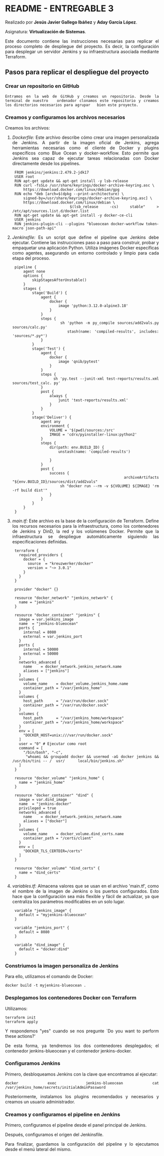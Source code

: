# README - ENTREGABLE 3

<!-- markdownlint-disable MD033 -->
<div style="text-align: justify;">

Realizado por **Jesús Javier Gallego Ibáñez** y **Aday García López**.

Asignatura: **Virtualización de Sistemas**.

Este documento contiene las instrucciones necesarias para replicar el proceso completo de despliegue del proyecto. Es decir, la configuración para desplegar un servidor Jenkins y su infraestructura asociada mediante Terraform.

## Pasos para replicar el despliegue del proyecto

### Crear un repositorio en GitHub

    Entramos en la web de GitHub y creamos un repositorio. Desde la terminal de nuestro   ordenador clonamos este repositorio y creamos los directorios necesarios para agrupar   bien este proyecto.

### Creamos y configuramos los archivos necesarios

Creamos los archivos:

1. *Dockerfile:* Este archivo describe cómo crear una imagen personalizada de Jenkins. A partir de la imagen oficial de Jenkins, agrega herramientas necesarias como el cliente de Docker y plugins específicos como Blue Ocean y docker-workflow. Esto permite que Jenkins sea capaz de ejecutar tareas relacionadas con Docker directamente desde los pipelines.

        FROM jenkins/jenkins:2.479.2-jdk17
        USER root
        RUN apt-get update && apt-get install -y lsb-release
        RUN curl -fsSLo /usr/share/keyrings/docker-archive-keyring.asc \
            https://download.docker.com/linux/debian/gpg
        RUN echo "deb [arch=$(dpkg --print-architecture) \
            signed-by=/usr/share/keyrings/docker-archive-keyring.asc] \
            https://download.docker.com/linux/debian \
            $(lsb_release -cs) stable" > /etc/apt/sources.list.d/docker.list
        RUN apt-get update && apt-get install -y docker-ce-cli
        USER jenkins
        RUN jenkins-plugin-cli --plugins "blueocean docker-workflow token-macro json-path-api"

1. *Jenkinsfile:* Es un script que define el pipeline que Jenkins debe ejecutar. Contiene las instrucciones paso a paso para construir, probar y empaquetar una aplicación Python. Utiliza imágenes Docker específicas como agentes, asegurando un entorno controlado y limpio para cada etapa del proceso.

        pipeline {
            agent none
            options {
                skipStagesAfterUnstable()
            }
            stages {
                stage('Build') {
                    agent {
                        docker {
                            image 'python:3.12.0-alpine3.18'
                        }
                    }
                    steps {
                        sh 'python -m py_compile sources/add2vals.py sources/calc.py'
                        stash(name: 'compiled-results', includes: 'sources/*.py*')
                    }
                }
                stage('Test') {
                    agent {
                        docker {
                            image 'qnib/pytest'
                        }
                    }
                    steps {
                        sh 'py.test --junit-xml test-reports/results.xml sources/test_calc. py'
                    }
                    post {
                        always {
                            junit 'test-reports/results.xml'
                        }
                    }
                }
                stage('Deliver') {
                    agent any
                    environment {
                        VOLUME = '$(pwd)/sources:/src'
                        IMAGE = 'cdrx/pyinstaller-linux:python2'
                    }
                    steps {
                        dir(path: env.BUILD_ID) {
                            unstash(name: 'compiled-results')

                        }
                    }
                    post {
                        success {
                            archiveArtifacts "${env.BUILD_ID}/sources/dist/add2vals"
                            sh "docker run --rm -v ${VOLUME} ${IMAGE} 'rm -rf build dist'"
                        }
                    }
                }
            }
        }

1. *main.tf:* Este archivo es la base de la configuración de Terraform. Define los recursos necesarios para la infraestructura, como los contenedores de Jenkins y DinD, la red y los volúmenes Docker. Permite que la infraestructura se despliegue automáticamente siguiendo las especificaciones definidas.

        terraform {
          required_providers {
            docker = {
              source  = "kreuzwerker/docker"
              version = "~> 3.0.1"
            }
          }
        }

        provider "docker" {}

        resource "docker_network" "jenkins_network" {
          name = "jenkins"
        }

        resource "docker_container" "jenkins" {
          image = var.jenkins_image
          name  = "jenkins-blueocean"
          ports {
            internal = 8080
            external = var.jenkins_port
          }
          ports {
            internal = 50000
            external = 50000
          }
          networks_advanced {
            name    = docker_network.jenkins_network.name
            aliases = ["jenkins"]
          }
          volumes {
            volume_name    = docker_volume.jenkins_home.name
            container_path = "/var/jenkins_home"
          }
          volumes {
            host_path      = "/var/run/docker.sock"
            container_path = "/var/run/docker.sock"
          }
          volumes {
            host_path      = "/var/jenkins_home/workspace"
            container_path = "/var/jenkins_home/workspace"
          }
          env = [
            "DOCKER_HOST=unix:///var/run/docker.sock"
          ]
          user = "0" # Ejecutar como root
          command = [
            "/bin/bash", "-c",
            "whoami && groupadd docker && usermod -aG docker jenkins && /usr/bin/tini -- /  usr/      local/bin/jenkins.sh"
          ]
        }

        resource "docker_volume" "jenkins_home" {
          name = "jenkins_home"
        }

        resource "docker_container" "dind" {
          image = var.dind_image
          name  = "jenkins-docker"
          privileged = true
          networks_advanced {
            name    = docker_network.jenkins_network.name
            aliases = ["docker"]
          }
          volumes {
            volume_name    = docker_volume.dind_certs.name
            container_path = "/certs/client"
          }
          env = [
            "DOCKER_TLS_CERTDIR=/certs"
          ]
        }

        resource "docker_volume" "dind_certs" {
          name = "dind_certs"
        }

1. *variables.tf:* Almacena valores que se usan en el archivo 'main.tf', como el nombre de la imagen de Jenkins o los puertos configurados. Esto hace que la configuración sea más flexible y fácil de actualizar, ya que centraliza los parámetros modificables en un solo lugar.

        variable "jenkins_image" {
          default = "myjenkins-blueocean"
        }

        variable "jenkins_port" {
          default = 8080
        }

        variable "dind_image" {
          default = "docker:dind"
        }

### Constriumos la imagen personaliza de Jenkins

   Para ello, utilizamos el comando de Docker:

    docker build -t myjenkins-blueocean .

### Desplegamos los contenedores Docker con Terraform

Utilizamos:

    terraform init
    terraform apply

Y respondemos "yes" cuando se nos pregunte `Do you want to perform these actions?'

De esta forma, ya tendremos los dos contenedores desplegados; el contenedor jenkins-blueocean y el contenedor jenkins-docker.

### Configuramos Jenkins

Primero, desbloqueamos Jenkins con la clave que encontramos al ejecutar:

    docker exec jenkins-blueocean cat /var/jenkins_home/secrets/initialAdminPassword

Posteriormente, instalamos los plugins recomendados y necesarios y creamos un usuario administrador.

### Creamos y configuramos el pipeline en Jenkins

Primero, configuramos el pipeline desde el panel principal de Jenkins.

Después, configuramos el origen del Jenkinsfile.

Para finalizar, guardamos la configuración del pipeline y lo ejecutamos desde el menú lateral del mismo.

</div>
<!-- markdownlint-enable MD033 -->